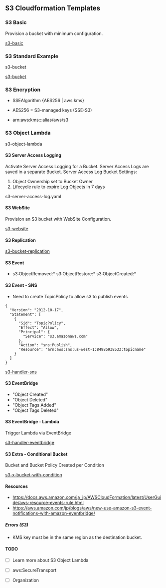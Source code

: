 
## S3 Cloudformation Templates

### S3 Basic

Provision a bucket with minimum configuration.

[s3-basic](s3-basic.yaml)

### S3 Standard Example

s3-bucket

[s3-bucket](s3-bucket.yaml)

### S3 Encryption 

- SSEAlgorithm {AES256 | aws:kms}
- AES256 = S3-managed keys (SSE-S3)

- arn:aws:kms:<region>:<account>:alias/aws/s3

### S3 Object Lambda 

s3-object-lambda

#### S3 Server Access Logging 

Activate Server Access Logging for a Bucket. Server Access Logs are saved in a separate Bucket. 
Server Access Log Bucket Settings:
1. Object Ownership set to Bucket Owner
2. Lifecycle rule to expire Log Objects in 7 days

s3-server-access-log.yaml

#### S3 WebSite

Provision an S3 bucket with WebSite Configuration.

[s3-website](s3-website.yaml)

#### S3 Replication

[s3-bucket-replication](s3-bucket-replication.yaml)


#### S3 Event

- s3:ObjectRemoved:* s3:ObjectRestore:* s3:ObjectCreated:*

#### S3 Event - SNS

- Need to create TopicPolicy to allow s3 to publish events

```
{
  "Version": "2012-10-17",
  "Statement": [
    {
      "Sid": "TopicPolicy",
      "Effect": "Allow",
      "Principal": {
        "Service": "s3.amazonaws.com"
      },
      "Action": "sns:Publish",
      "Resource": "arn:aws:sns:us-west-1:84985938533:topicname"
    }
  ]
}
```

[s3-handler-sns](s3-handler-sns.yaml)

#### S3 EventBridge

  - "Object Created"
  - "Object Deleted"
  - "Object Tags Added"
  - "Object Tags Deleted"
          
#### S3 EventBridge - Lambda

Trigger Lambda via EventBridge

[s3-handler-eventbridge](s3-handler-eventbridge.yaml)

#### S3 Extra - Conditional Bucket 

Bucket and Bucket Policy Created per Condition

[s3-x-bucket-with-condition](s3-x-bucket-with-condition.yaml)

#### Resources
- https://docs.aws.amazon.com/ja_jp/AWSCloudFormation/latest/UserGuide/aws-resource-events-rule.html
- https://aws.amazon.com/jp/blogs/aws/new-use-amazon-s3-event-notifications-with-amazon-eventbridge/

##### Errors (S3)
- KMS key must be in the same region as the destination bucket.

#### TODO
- [ ] Learn more about S3 Object Lambda

- [ ] aws:SecureTransport

- [ ] Organization